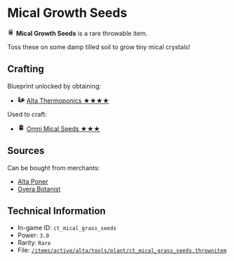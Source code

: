 # Mical Growth Seeds

<img src="https://raw.githubusercontent.com/Ceterai/Enternia/main/items/active/alta/tools/plant/ct_mical_grass_seeds.png" alt="Mical Growth Seeds icon" loading="lazy" height="16px" width="auto" /> **Mical Growth Seeds** is a rare throwable item.

Toss these on some damp tilled soil to grow tiny mical crystals!

## Crafting

Blueprint unlocked by obtaining:

- <img src="https://raw.githubusercontent.com/Ceterai/Enternia/main/codex/alta/datamass/stardust.png" alt="Alta Thermoponics ★★★★ icon" loading="lazy" height="16px" width="auto" /> [Alta Thermoponics ★★★★](https://ceterai.github.io/MyEnternia/Wiki/AltaThermoponics)

Used to craft:

- <img src="https://raw.githubusercontent.com/Ceterai/Enternia/main/items/active/alta/tools/plant/omni/ct_mical_grass_seeds.png" alt="Omni Mical Seeds ★★★ icon" loading="lazy" height="16px" width="auto" /> [Omni Mical Seeds ★★★](https://ceterai.github.io/MyEnternia/Wiki/OmniMicalSeeds)

## Sources

Can be bought from merchants:

- [Alta Poner](https://ceterai.github.io/MyEnternia/Wiki/AltaPoner)
- [Gyera Botanist](https://ceterai.github.io/MyEnternia/Wiki/GyeraBotanist)

## Technical Information

- In-game ID: `ct_mical_grass_seeds`
- Power: `3.0`
- Rarity: `Rare`
- File: [`/items/active/alta/tools/plant/ct_mical_grass_seeds.thrownitem`](https://github.com/Ceterai/Enternia/blob/main/items/active/alta/tools/plant/ct_mical_grass_seeds.thrownitem)
